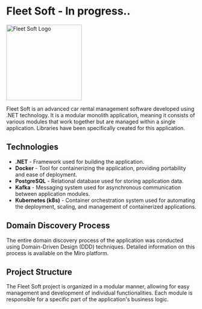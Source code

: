 # Fleet Soft - In progress..

<img src="path_to_your_logo_image.png" alt="Fleet Soft Logo" width="200"/>

Fleet Soft is an advanced car rental management software developed using .NET technology. It is a modular monolith application, meaning it consists of various modules that work together but are managed within a single application. Libraries have been specifically created for this application.

## Technologies

- **.NET** - Framework used for building the application.
- **Docker** - Tool for containerizing the application, providing portability and ease of deployment.
- **PostgreSQL** - Relational database used for storing application data.
- **Kafka** - Messaging system used for asynchronous communication between application modules.
- **Kubernetes (k8s)** - Container orchestration system used for automating the deployment, scaling, and management of containerized applications.


## Domain Discovery Process

The entire domain discovery process of the application was conducted using Domain-Driven Design (DDD) techniques. Detailed information on this process is available on the Miro platform.

## Project Structure

The Fleet Soft project is organized in a modular manner, allowing for easy management and development of individual functionalities. Each module is responsible for a specific part of the application's business logic.

